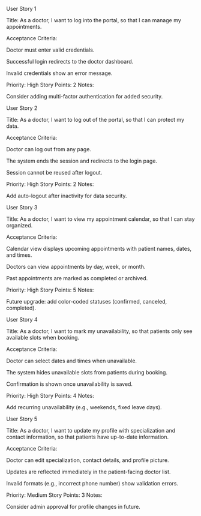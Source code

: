 User Story 1

Title:
As a doctor, I want to log into the portal, so that I can manage my appointments.

Acceptance Criteria:

Doctor must enter valid credentials.

Successful login redirects to the doctor dashboard.

Invalid credentials show an error message.

Priority: High
Story Points: 2
Notes:

Consider adding multi-factor authentication for added security.

User Story 2

Title:
As a doctor, I want to log out of the portal, so that I can protect my data.

Acceptance Criteria:

Doctor can log out from any page.

The system ends the session and redirects to the login page.

Session cannot be reused after logout.

Priority: High
Story Points: 2
Notes:

Add auto-logout after inactivity for data security.

User Story 3

Title:
As a doctor, I want to view my appointment calendar, so that I can stay organized.

Acceptance Criteria:

Calendar view displays upcoming appointments with patient names, dates, and times.

Doctors can view appointments by day, week, or month.

Past appointments are marked as completed or archived.

Priority: High
Story Points: 5
Notes:

Future upgrade: add color-coded statuses (confirmed, canceled, completed).

User Story 4

Title:
As a doctor, I want to mark my unavailability, so that patients only see available slots when booking.

Acceptance Criteria:

Doctor can select dates and times when unavailable.

The system hides unavailable slots from patients during booking.

Confirmation is shown once unavailability is saved.

Priority: High
Story Points: 4
Notes:

Add recurring unavailability (e.g., weekends, fixed leave days).

User Story 5

Title:
As a doctor, I want to update my profile with specialization and contact information, so that patients have up-to-date information.

Acceptance Criteria:

Doctor can edit specialization, contact details, and profile picture.

Updates are reflected immediately in the patient-facing doctor list.

Invalid formats (e.g., incorrect phone number) show validation errors.

Priority: Medium
Story Points: 3
Notes:

Consider admin approval for profile changes in future.